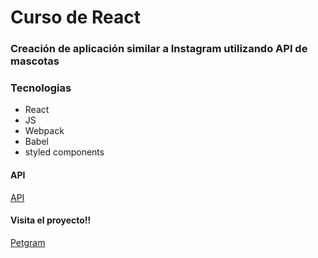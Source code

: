 # Curso de React

### Creación de aplicación similar a Instagram utilizando API de mascotas

### Tecnologias

- React
- JS
- Webpack
- Babel
- styled components
#### API 
[API](https://petgram-server-vivs.vercel.app/categories)
#### Visita el proyecto!! 

[Petgram](https://petgram-app-vivs-visvs.vercel.app)

